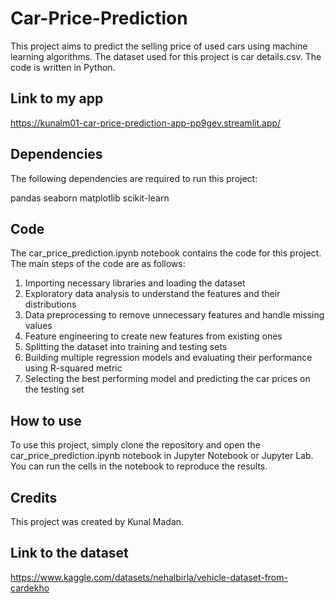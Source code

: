 # Car-Price-Prediction

This project aims to predict the selling price of used cars using machine learning algorithms. The dataset used for this project is car details.csv. The code is written in Python.

## Link to my app
https://kunalm01-car-price-prediction-app-pp9gev.streamlit.app/

## Dependencies
The following dependencies are required to run this project:

pandas
seaborn
matplotlib
scikit-learn


## Code
The car_price_prediction.ipynb notebook contains the code for this project. The main steps of the code are as follows:

1. Importing necessary libraries and loading the dataset
2. Exploratory data analysis to understand the features and their distributions
3. Data preprocessing to remove unnecessary features and handle missing values
4. Feature engineering to create new features from existing ones
5. Splitting the dataset into training and testing sets
6. Building multiple regression models and evaluating their performance using R-squared metric
7. Selecting the best performing model and predicting the car prices on the testing set


## How to use
To use this project, simply clone the repository and open the car_price_prediction.ipynb notebook in Jupyter Notebook or Jupyter Lab. You can run the cells in the notebook to reproduce the results.

## Credits
This project was created by Kunal Madan.

## Link to the dataset
https://www.kaggle.com/datasets/nehalbirla/vehicle-dataset-from-cardekho
